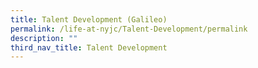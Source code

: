 ```yaml
---
title: Talent Development (Galileo)
permalink: /life-at-nyjc/Talent-Development/permalink
description: ""
third_nav_title: Talent Development
---
```

